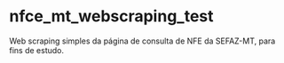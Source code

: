 # nfce_mt_webscraping_test
Web scraping simples da página de consulta de NFE da SEFAZ-MT, para fins de estudo.
